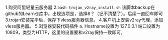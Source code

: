 1.购买阿里轻量云服务器
2.`bash trojan_v2ray_install.sh`   该脚本backup在github的Learn仓库中。出现选项是，选择8？（记不清楚了）。后续一直回车即可
3.trojan安装完毕后，保存下vless服务器信息。
4.客户机上安装v2ray代理，添加vless服务器。
5.浏览器安装代码插件
a. Hostname设置为  127.0.0.1  端口设置为10809，类型为HTTP，这里的设置要和v2ray保持一致即可。
